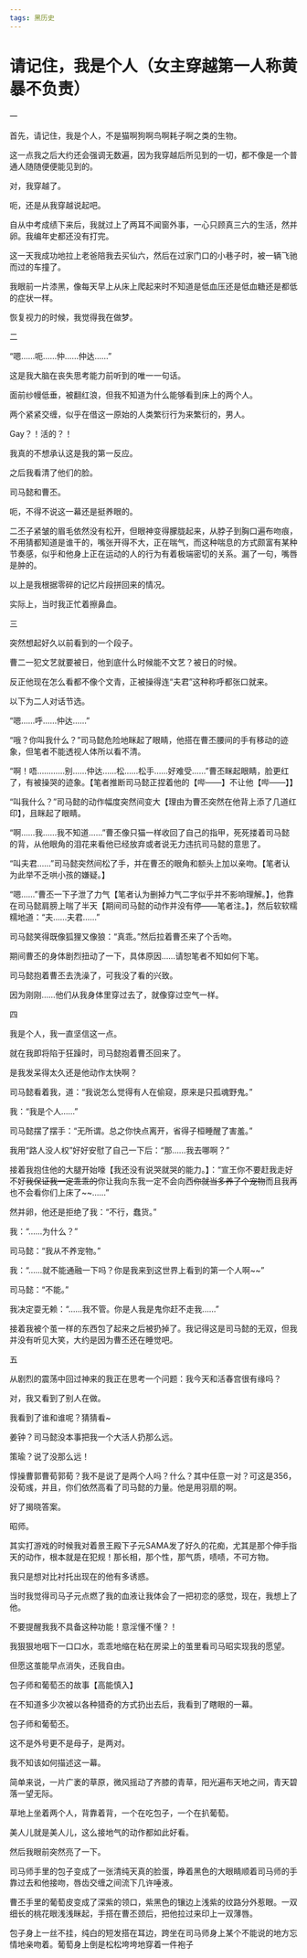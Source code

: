 ```yaml
---
tags: 黑历史
---
```


# 请记住，我是个人（女主穿越第一人称黄暴不负责）



一

首先，请记住，我是个人，不是猫啊狗啊鸟啊耗子啊之类的生物。

这一点我之后大约还会强调无数遍，因为我穿越后所见到的一切，都不像是一个普通人随随便便能见到的。

对，我穿越了。



呃，还是从我穿越说起吧。

自从中考成绩下来后，我就过上了两耳不闻窗外事，一心只顾真三六的生活，然并卵。我编年史都还没有打完。

这一天我成功地拉上老爸陪我去买仙六，然后在过家门口的小巷子时，被一辆飞驰而过的车撞了。



我眼前一片漆黑，像每天早上从床上爬起来时不知道是低血压还是低血糖还是都低的症状一样。

恢复视力的时候，我觉得我在做梦。



二

“嗯……呃……仲……仲达……”

这是我大脑在丧失思考能力前听到的唯一一句话。



面前纱幔低垂，被翻红浪，但我不知道为什么能够看到床上的两个人。

两个紧紧交缠，似乎在借这一原始的人类繁衍行为来繁衍的，男人。

Gay？！活的？！

我真的不想承认这是我的第一反应。

之后我看清了他们的脸。



司马懿和曹丕。



呃，不得不说这一幕还是挺养眼的。

二丕子紧皱的眉毛依然没有松开，但眼神变得朦胧起来，从脖子到胸口遍布吻痕，不用猜都知道是谁干的，嘴张开得不大，正在喘气，而这种喘息的方式颇富有某种节奏感，似乎和他身上正在运动的人的行为有着极端密切的关系。漏了一句，嘴唇是肿的。

以上是我根据零碎的记忆片段拼回来的情况。

实际上，当时我正忙着擦鼻血。



三

突然想起好久以前看到的一个段子。

曹二一犯文艺就要被日，他到底什么时候能不文艺？被日的时候。



反正他现在怎么看都不像个文青，正被操得连“夫君”这种称呼都张口就来。



以下为二人对话节选。



“嗯……呼……仲达……”

“哦？你叫我什么？”司马懿危险地眯起了眼睛，他搭在曹丕腰间的手有移动的迹象，但笔者不能透视人体所以看不清。

“啊！唔…………别……仲达……松……松手……好难受……”曹丕眯起眼睛，脸更红了，有被操哭的迹象。【笔者推断司马懿正捏着他的【哔——】不让他【哔——】】

“叫我什么？”司马懿的动作幅度突然间变大【理由为曹丕突然在他背上添了几道红印】，且眯起了眼睛。

“啊……我……我不知道……”曹丕像只猫一样收回了自己的指甲，死死搂着司马懿的背，从他眼角的泪花来看他已经放弃或者说无力违抗司马懿的意思了。

“叫夫君……”司马懿突然间松了手，并在曹丕的眼角和额头上加以亲吻。【笔者认为此举不乏哄小孩的嫌疑。】

“嗯……”曹丕一下子泄了力气【笔者认为删掉力气二字似乎并不影响理解。】，他靠在司马懿肩膀上喘了半天【期间司马懿的动作并没有停——笔者注。】，然后软软糯糯地道：“夫……夫君……”

司马懿笑得既像狐狸又像狼：“真乖。”然后拉着曹丕来了个舌吻。

期间曹丕的身体剧烈扭动了一下，具体原因……请恕笔者不知如何下笔。



司马懿抱着曹丕去洗澡了，可我没了看的兴致。

因为刚刚……他们从我身体里穿过去了，就像穿过空气一样。



四

我是个人，我一直坚信这一点。

就在我即将陷于狂躁时，司马懿抱着曹丕回来了。

是我发呆得太久还是他动作太快啊？



司马懿看着我，道：“我说怎么觉得有人在偷窥，原来是只孤魂野鬼。”

我：“我是个人……”

司马懿摆了摆手：“无所谓。总之你快点离开，省得子桓睡醒了害羞。”

我用“路人没人权”好好安慰了自己一下后：“那……我去哪啊？”



接着我抱住他的大腿开始嚎【我还没有说哭就哭的能力。】：“宣王你不要赶我走好不好~~我保证我一定乖乖的~~你让我向东我一定不会向西~~你就当多养了个宠物~~而且我再也不会看你们上床了~~……”

然并卵，他还是拒绝了我：“不行，蠢货。”

我：“……为什么？”

司马懿：“我从不养宠物。”

我：“……就不能通融一下吗？你是我来到这世界上看到的第一个人啊~~”

司马懿：“不能。”

我决定耍无赖：“……我不管。你是人我是鬼你赶不走我……”



接着我被个茧一样的东西包了起来之后被扔掉了。我记得这是司马懿的无双，但我并没有听见大笑，大约是因为曹丕还在睡觉吧。



五

从剧烈的震荡中回过神来的我正在思考一个问题：我今天和活春宫很有缘吗？

对，我又看到了别人在做。



我看到了谁和谁呢？猜猜看~



姜钟？司马懿没本事把我一个大活人扔那么远。

策瑜？说了没那么远！

惇操曹郭曹荀郭荀？我不是说了是两个人吗？什么？其中任意一对？可这是356，没荀彧，并且，你们依然高看了司马懿的力量。他是用羽扇的啊。



好了揭晓答案。

昭师。



其实打游戏的时候我对着景王殿下子元SAMA发了好久的花痴，尤其是那个伸手指天的动作，根本就是在犯规！那长相，那个性，那气质，啧啧，不可方物。

我只是想对比衬托出现在的他有多诱惑。

当时我觉得司马子元点燃了我的血液让我体会了一把初恋的感觉，现在，我想上了他。



不要提醒我我不具备这种功能！意淫懂不懂？！



我狠狠地咽下一口口水，乖乖地缩在粘在房梁上的茧里看司马昭实现我的愿望。

但愿这茧能早点消失，还我自由。











































包子师和葡萄丕的故事【高能慎入】

在不知道多少次被以各种猎奇的方式扔出去后，我看到了瞎眼的一幕。

包子师和葡萄丕。



这不是外号更不是母子，是两对。

我不知该如何描述这一幕。



简单来说，一片广袤的草原，微风摇动了齐膝的青草，阳光遍布天地之间，青天碧落一望无际。

草地上坐着两个人，背靠着背，一个在吃包子，一个在扒葡萄。

美人儿就是美人儿，这么接地气的动作都如此好看。



然后我眼前突然亮了一下。



司马师手里的包子变成了一张清纯天真的脸蛋，睁着黑色的大眼睛顺着司马师的手靠过去和他接吻，唇齿交缠之间流下几许唾液。

曹丕手里的葡萄皮变成了深紫的领口，紫黑色的镶边上浅紫的纹路分外惹眼。一双细长的桃花眼浅浅眯起，手搭在曹丕颈后，把他拉过来印上一双薄唇。

包子身上一丝不挂，纯白的短发搭在耳边，跨坐在司马师身上某个不能说的地方忘情地亲吻着。葡萄身上倒是松松垮垮地穿着一件袍子



